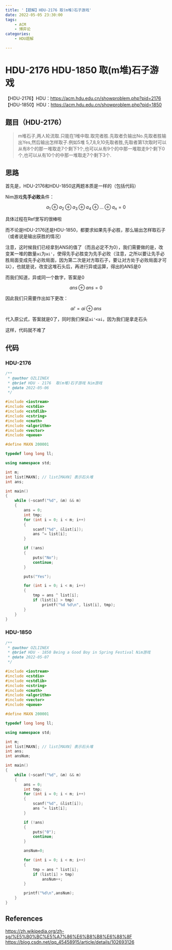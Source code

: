```yaml
---
title: '【题解】HDU-2176 取(m堆)石子游戏'
date: 2022-05-05 23:30:00
tags: 
	- ACM
	- 博弈论
categories:
	- HDU题解

---
```


# HDU-2176 HDU-1850 取(m堆)石子游戏

【HDU-2176】HDU：https://acm.hdu.edu.cn/showproblem.php?pid=2176
【HDU-1850】HDU：https://acm.hdu.edu.cn/showproblem.php?pid=1850

## 题目（HDU-2176）

> m堆石子,两人轮流取.只能在1堆中取.取完者胜.先取者负输出No.先取者胜输出Yes,然后输出怎样取子.例如5堆 5,7,8,9,10先取者胜,先取者第1次取时可以从有8个的那一堆取走7个剩下1个,也可以从有9个的中那一堆取走9个剩下0个,也可以从有10个的中那一堆取走7个剩下3个.

## 思路

首先是，HDU-2176和HDU-1850这两题本质是一样的（包括代码）

Nim游戏**先手必败**条件：

$$ a_1 \oplus a_2 \oplus a_3 \oplus a_4 \oplus ... \oplus a_n = 0 $$

具体过程在Ref里写的很棒啦

而不论是HDU-2176还是HDU-1850，都要求如果先手必胜，那么输出怎样取石子（或者说是输出获胜的情况）

注意，这时候我们已经拿到ANS的值了（而且必定不为0），我们需要做的是，改变某一堆的数量`ai`为`ai'`，使得先手必胜变为先手必败（注意，之所以要让先手必胜局面变成先手必败局面，因为第二次是对方取石子，要让对方处于必败局面才可以），也就是说，改变这堆石头后，再进行异或运算，得出的ANS是0

而我们知道，异或同一个数字，答案是0

$$ ans \oplus ans = 0 $$

因此我们只需要作出如下更改：

$$ ai'=ai \oplus ans $$

代入原公式，答案就是0了，同时我们保证`ai'<ai`，因为我们是拿走石头

这样，代码就不难了

## 代码

### HDU-2176

```C++
/**
 * @author OZLIINEX
 * @brief HDU - 2176  取(m堆)石子游戏 Nim游戏
 * @date 2022-05-06
 */

#include <iostream>
#include <cstdio>
#include <cstdlib>
#include <cstring>
#include <cmath>
#include <algorithm>
#include <vector>
#include <queue>

#define MAXN 200001

typedef long long ll;

using namespace std;

int m;
int list[MAXN]; // list[MAXN] 表示石头堆
int ans;

int main()
{
    while (~scanf("%d", &m) && m)
    {
        ans = 0;
        int tmp;
        for (int i = 0; i < m; i++)
        {
            scanf("%d", &list[i]);
            ans ^= list[i];
        }

        if (!ans)
        {
            puts("No");
            continue;
        }

        puts("Yes");

        for (int i = 0; i < m; i++)
        {
            tmp = ans ^ list[i];
            if (list[i] > tmp)
                printf("%d %d\n", list[i], tmp);
        }
    }
}
```

### HDU-1850

```c++
/**
 * @author OZLIINEX
 * @brief HDU - 1850 Being a Good Boy in Spring Festival Nim游戏
 * @date 2022-05-07
 */

#include <iostream>
#include <cstdio>
#include <cstdlib>
#include <cstring>
#include <cmath>
#include <algorithm>
#include <vector>
#include <queue>

#define MAXN 200001

typedef long long ll;

using namespace std;

int m;
int list[MAXN]; // list[MAXN] 表示石头堆
int ans;
int ansNum;

int main()
{
    while (~scanf("%d", &m) && m)
    {
        ans = 0;
        int tmp;
        for (int i = 0; i < m; i++)
        {
            scanf("%d", &list[i]);
            ans ^= list[i];
        }

        if (!ans)
        {
            puts("0");
            continue;
        }

        ansNum=0;

        for (int i = 0; i < m; i++)
        {
            tmp = ans ^ list[i];
            if (list[i] > tmp)
                ansNum++;
        }

        printf("%d\n",ansNum);
    }
}
```



## References

https://zh.wikipedia.org/zh-sg/%E5%B0%BC%E5%A7%86%E6%B8%B8%E6%88%8F
https://blog.csdn.net/qq_45458915/article/details/102693126
